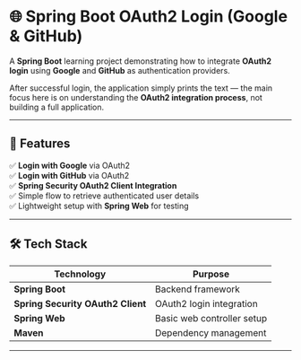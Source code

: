 # 🌐 Spring Boot OAuth2 Login (Google & GitHub)

A **Spring Boot** learning project demonstrating how to integrate **OAuth2 login** using **Google** and **GitHub** as authentication providers.

After successful login, the application simply prints the text — the main focus here is on understanding the **OAuth2 integration process**, not building a full application.

---

## 📜 Features

✅ **Login with Google** via OAuth2  
✅ **Login with GitHub** via OAuth2  
✅ **Spring Security OAuth2 Client Integration**  
✅ Simple flow to retrieve authenticated user details  
✅ Lightweight setup with **Spring Web** for testing

---

## 🛠️ Tech Stack

| Technology           | Purpose |
|----------------------|---------|
| **Spring Boot**      | Backend framework |
| **Spring Security OAuth2 Client** | OAuth2 login integration |
| **Spring Web**       | Basic web controller setup |
| **Maven**            | Dependency management |

---


